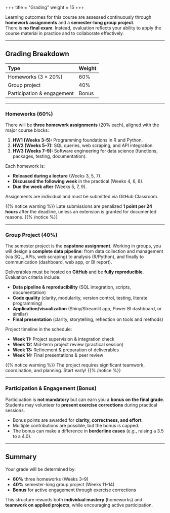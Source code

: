 +++
title = "Grading"
weight = 15
+++

Learning outcomes for this course are assessed continuously through **homework assignments** and a **semester-long group project**.  
There is **no final exam**. Instead, evaluation reflects your ability to apply the course material in practice and to collaborate effectively.

---

## Grading Breakdown

Type | Weight
:-- | :-- 
Homeworks (3 × 20%) | 60% 
Group project | 40% 
Participation & engagement | Bonus 

---

### Homeworks (60%)
There will be **three homework assignments** (20% each), aligned with the major course blocks:  

1. **HW1 (Weeks 3–5):** Programming foundations in R and Python.  
2. **HW2 (Weeks 5–7):** SQL queries, web scraping, and API integration.  
3. **HW3 (Weeks 7–9):** Software engineering for data science (functions, packages, testing, documentation).  

Each homework is:  
- **Released during a lecture** (Weeks 3, 5, 7).  
- **Discussed the following week** in the practical (Weeks 4, 6, 8).  
- **Due the week after** (Weeks 5, 7, 9).  

Assignments are individual and must be submitted via GitHub Classroom.  

{{% notice warning %}}
Late submissions are penalized **1 point per 24 hours** after the deadline, unless an extension is granted for documented reasons.
{{% /notice %}}

---

### Group Project (40%)
The semester project is the **capstone assignment**. Working in groups, you will design a **complete data pipeline**: from data collection and management (via SQL, APIs, web scraping) to analysis (R/Python), and finally to communication (dashboard, web app, or BI report).  

Deliverables must be hosted on **GitHub** and be **fully reproducible**.  
Evaluation criteria include:  

- **Data pipeline & reproducibility** (SQL integration, scripts, documentation)  
- **Code quality** (clarity, modularity, version control, testing, literate programming)  
- **Application/visualization** (Shiny/Streamlit app, Power BI dashboard, or similar)  
- **Final presentation** (clarity, storytelling, reflection on tools and methods)  

Project timeline in the schedule:  
- **Week 11:** Project supervision & integration check  
- **Week 12:** Mid-term project review (practical session)  
- **Week 13:** Refinement & preparation of deliverables  
- **Week 14:** Final presentations & peer review  

{{% notice warning %}}
The project requires significant teamwork, coordination, and planning. Start early!
{{% /notice %}}

---

### Participation & Engagement (Bonus)
Participation is **not mandatory** but can earn you a **bonus on the final grade**.  
Students may volunteer to **present exercise corrections** during practical sessions.  

- Bonus points are awarded for **clarity, correctness, and effort**.  
- Multiple contributions are possible, but the bonus is capped.  
- The bonus can make a difference in **borderline cases** (e.g., raising a 3.5 to a 4.0).  

---

## Summary
Your grade will be determined by:  
- **60%** three homeworks (Weeks 3–9)  
- **40%** semester-long group project (Weeks 11–14)  
- **Bonus** for active engagement through exercise corrections  

This structure rewards both **individual mastery** (homeworks) and **teamwork on applied projects**, while encouraging active participation.

